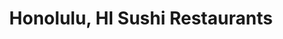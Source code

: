 ---
layout: city
title: Honolulu, HI Sushi Restaurants
permalink: /hawaii/honolulu/
stateAbbr: HI
stateName: Hawaii
cityName: Honolulu
---